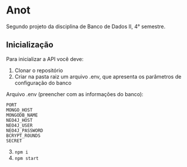 # Anot

Segundo projeto da disciplina de Banco de Dados II, 4° semestre.

## Inicialização
Para inicializar a API você deve:
1. Clonar o repositório
2. Criar na pasta raiz um arquivo .env, que apresenta os parâmetros de configuração do banco

Arquivo .env (preencher com as informações do banco):
```
PORT
MONGO_HOST
MONGODB_NAME
NEO4J_HOST
NEO4J_USER
NEO4J_PASSWORD
BCRYPT_ROUNDS
SECRET
```

3. ```npm i```
4. ```npm start```
